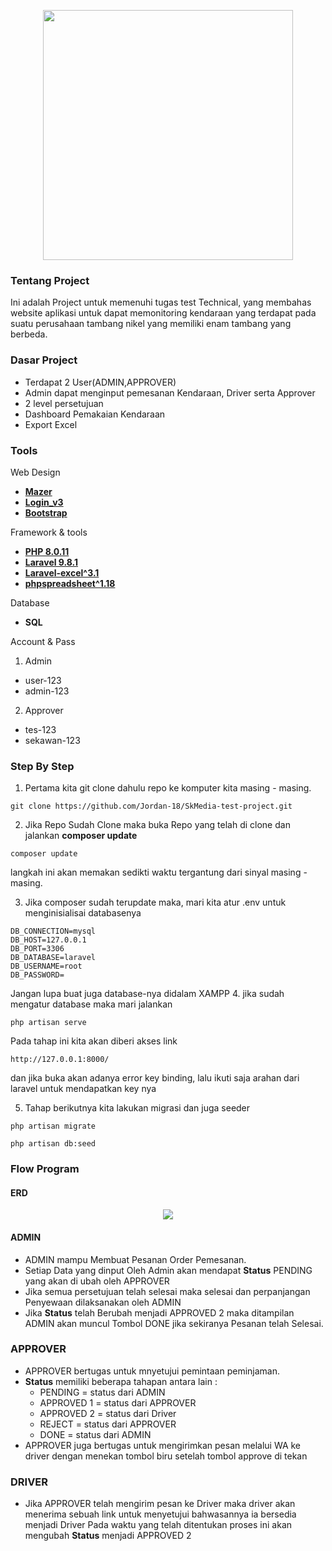 <p align="center"><a href="https://laravel.com" target="_blank"><img src="https://raw.githubusercontent.com/laravel/art/master/logo-lockup/5%20SVG/2%20CMYK/1%20Full%20Color/laravel-logolockup-cmyk-red.svg" width="400"></a></p>

### Tentang Project

Ini adalah Project untuk memenuhi tugas test Technical, yang membahas website aplikasi untuk dapat memonitoring  kendaraan yang terdapat pada suatu perusahaan tambang nikel yang memiliki enam tambang yang berbeda. 

### Dasar Project

- Terdapat 2 User(ADMIN,APPROVER)
- Admin dapat menginput pemesanan  Kendaraan, Driver serta Approver
- 2 level persetujuan
- Dashboard Pemakaian Kendaraan
- Export Excel

### Tools
Web Design
- **[Mazer](https://github.com/zuramai/mazer)**
- **[Login_v3](https://colorlib.com/wp/template/login-form-v3/)**
- **[Bootstrap](https://getbootstrap.com/)**

Framework & tools
- **[PHP 8.0.11](https://www.php.net/)**
- **[Laravel 9.8.1](https://laravel.com/)**
- **[Laravel-excel^3.1](https://laravel-excel.com/)**
- **[phpspreadsheet^1.18](https://phpspreadsheet.readthedocs.io/en/latest/)**

Database 
- **SQL**

Account & Pass
1. Admin
- user-123
- admin-123

2. Approver
- tes-123
- sekawan-123
### Step By Step

1. Pertama kita git clone dahulu repo ke komputer kita masing - masing.

```
git clone https://github.com/Jordan-18/SkMedia-test-project.git
```

2. Jika Repo Sudah Clone maka buka Repo yang telah di clone dan jalankan **composer update**

```
composer update
```
langkah ini akan memakan sedikti waktu tergantung dari sinyal masing - masing.

3. Jika composer sudah terupdate maka, mari kita atur .env untuk menginisialisai databasenya
```
DB_CONNECTION=mysql
DB_HOST=127.0.0.1
DB_PORT=3306
DB_DATABASE=laravel
DB_USERNAME=root
DB_PASSWORD=
```
Jangan lupa buat juga database-nya didalam XAMPP
4. jika sudah mengatur database maka mari jalankan
```
php artisan serve
```
Pada tahap ini kita akan diberi akses link 
```
http://127.0.0.1:8000/
```
dan jika buka akan adanya error key binding, lalu ikuti saja arahan dari laravel untuk mendapatkan key nya

5. Tahap berikutnya kita lakukan migrasi dan juga seeder
```
php artisan migrate
```
```
php artisan db:seed
```
### Flow Program

#### **ERD**
<p align="center"><a href="https://laravel.com" target="_blank"><img src="https://i.postimg.cc/dVznQr8M/ERD-sekawan.png"></a></p>

#### **ADMIN**
- ADMIN mampu Membuat Pesanan Order Pemesanan.
- Setiap Data yang dinput Oleh Admin akan mendapat **Status** PENDING yang akan di ubah oleh APPROVER
- Jika semua persetujuan telah selesai maka selesai dan perpanjangan Penyewaan dilaksanakan oleh ADMIN
- Jika **Status** telah Berubah menjadi APPROVED 2 maka ditampilan ADMIN akan muncul Tombol DONE jika sekiranya Pesanan telah Selesai.

### **APPROVER**
- APPROVER bertugas untuk mnyetujui pemintaan peminjaman.
- **Status** memiliki beberapa tahapan antara lain :
    - PENDING     = status dari ADMIN
    - APPROVED 1  = status dari APPROVER
    - APPROVED 2  = status dari Driver
    - REJECT      = status dari APPROVER
    - DONE        = status dari ADMIN
- APPROVER juga bertugas untuk mengirimkan pesan melalui WA ke driver dengan menekan tombol biru setelah tombol approve di tekan

### **DRIVER**
- Jika APPROVER telah mengirim pesan ke Driver maka driver akan menerima sebuah link untuk menyetujui bahwasannya ia bersedia menjadi Driver Pada waktu yang telah ditentukan proses ini akan mengubah **Status** menjadi APPROVED 2